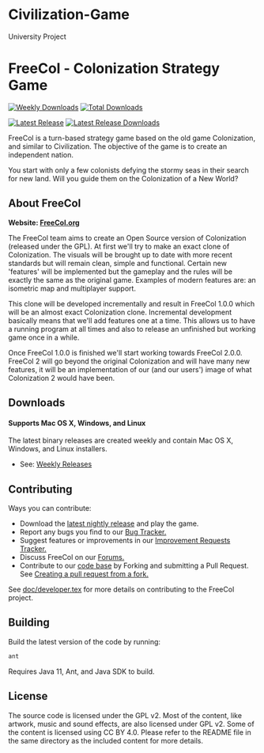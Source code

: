 # Civilization-Game
University Project
# FreeCol - Colonization Strategy Game

<!-- [![Coverity Scan Build Status](https://img.shields.io/coverity/scan/13524.svg)](https://scan.coverity.com/projects/freecol-freecol) -->
[![Weekly Downloads](https://img.shields.io/sourceforge/dw/freecol.svg)](https://sourceforge.net/projects/freecol/)
[![Total Downloads](https://img.shields.io/sourceforge/dt/freecol.svg)](https://sourceforge.net/projects/freecol/)


[![Latest Release](https://img.shields.io/github/release/FreeCol/freecol/all.svg)](https://github.com/FreeCol/freecol/releases) [![Latest Release Downloads](https://img.shields.io/github/downloads/FreeCol/freecol/total.svg)](https://github.com/FreeCol/freecol/releases)

FreeCol is a turn-based strategy game based on the old game
Colonization, and similar to Civilization. The objective of the game is
to create an independent nation.

You start with only a few colonists defying the stormy seas in their
search for new land. Will you guide them on the Colonization of a New
World?

## About FreeCol

**Website: [FreeCol.org](http://www.freecol.org/)**

The FreeCol team aims to create an Open Source version of Colonization
(released under the GPL). At first we'll try to make an exact clone of
Colonization. The visuals will be brought up to date with more recent
standards but will remain clean, simple and functional. Certain new
'features' will be implemented but the gameplay and the rules will be
exactly the same as the original game. Examples of modern features are:
an isometric map and multiplayer support.

This clone will be developed incrementally and result in FreeCol 1.0.0
which will be an almost exact Colonization clone. Incremental
development basically means that we'll add features one at a time. This
allows us to have a running program at all times and also to release an
unfinished but working game once in a while.

Once FreeCol 1.0.0 is finished we'll start working towards FreeCol
2.0.0. FreeCol 2 will go beyond the original Colonization and will have
many new features, it will be an implementation of our (and our users')
image of what Colonization 2 would have been.

## Downloads

#### Supports Mac OS X, Windows, and Linux

The latest binary releases are created weekly and contain Mac OS X, Windows, and Linux installers.

* See: [Weekly Releases](https://github.com/FreeCol/freecol/releases)

## Contributing

Ways you can contribute:

* Download the [latest nightly release](https://github.com/FreeCol/freecol/releases) and play the game.
* Report any bugs you find to our [Bug Tracker.](https://sourceforge.net/p/freecol/bugs/)
* Suggest features or improvements in our [Improvement Requests Tracker.](https://sourceforge.net/p/freecol/improvement-requests/)
* Discuss FreeCol on our [Forums.](https://sourceforge.net/p/freecol/discussion/)
* Contribute to our [code base](https://github.com/FreeCol/freecol) by Forking and submitting a Pull Request. See [Creating a pull request from a fork.](https://help.github.com/articles/creating-a-pull-request-from-a-fork/)

See [doc/developer.tex](doc/developer.tex) for more details on contributing to the FreeCol project.


## Building

Build the latest version of the code by running:

```sh
ant
```

Requires Java 11, Ant, and Java SDK to build.


## License

The source code is licensed under the GPL v2. Most of the content, like artwork, music and sound effects, are also licensed under GPL v2. Some of the content is licensed using CC BY 4.0. Please refer to the README file in the same directory as the included content for more details.
